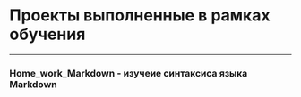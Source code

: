 # Проекты выполненные в рамках обучения
___
### Home_work_Markdown - изучеие синтаксиса языка Markdown
